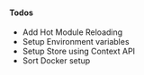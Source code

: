 #### Todos

- Add Hot Module Reloading
- Setup Environment variables
- Setup Store using Context API
- Sort Docker setup
